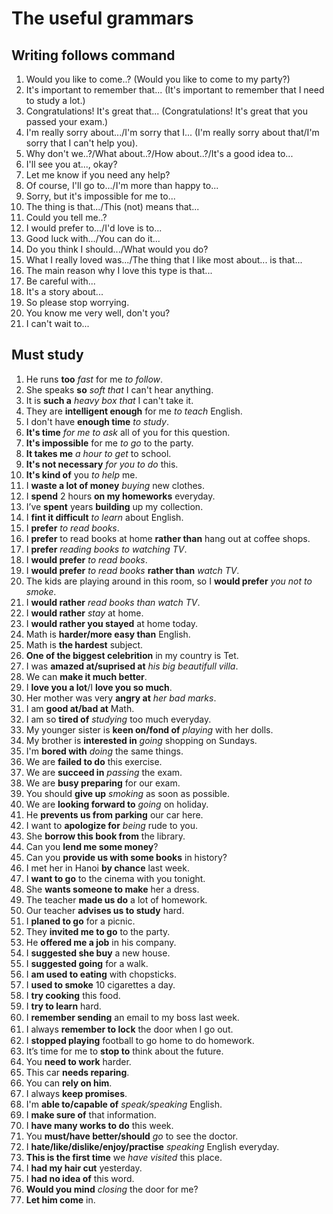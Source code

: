 # The useful grammars

## Writing follows command

1. Would you like to come..? (Would you like to come to my party?)
1. It's important to remember that... (It's important to remember that I need to study a lot.)
1. Congratulations! It's great that... (Congratulations! It's great that you passed your exam.)
1. I'm really sorry about.../I'm sorry that I... (I'm really sorry about that/I'm sorry that I can't help you).
1. Why don't we..?/What about..?/How about..?/It's a good idea to...
1. I'll see you at..., okay?
1. Let me know if you need any help?
1. Of course, I'll go to.../I'm more than happy to...
1. Sorry, but it's impossible for me to...
1. The thing is that.../This (not) means that...
1. Could you tell me..?
1. I would prefer to.../I'd love is to...
1. Good luck with.../You can do it...
1. Do you think I should.../What would you do?
1. What I really loved was.../The thing that I like most about... is that...
1. The main reason why I love this type is that...
1. Be careful with...
1. It's a story about...
1. So please stop worrying.
1. You know me very well, don't you?
1. I can't wait to...

## Must study

1. He runs **too** *fast* for me *to follow*.
1. She speaks **so** *soft that* I can't hear anything.
1. It is **such a** *heavy box that* I can't take it.
1. They are **intelligent enough** for me *to teach* English.
1. I don't have **enough time** *to study*.
1. **It's time** *for me to ask* all of you for this question.
1. **It's impossible** for me *to go* to the party.
1. **It takes me** *a hour to get* to school.
1. **It's not necessary** *for you to do* this.
1. **It's kind of** you *to help* me.
1. I **waste a lot of money** *buying* new clothes.
1. I **spend** 2 hours **on my homeworks** everyday.
1. I’ve **spent** years **building** up my collection.
1. I **fint it difficult** *to learn* about English.
1. I **prefer** *to read books*.
1. I **prefer** to read books at home **rather than** hang out at coffee shops.
1. I **prefer** *reading books to watching TV*.
1. I **would prefer** *to read books*.
1. I **would prefer** *to read books* **rather than** *watch TV*.
1. The kids are playing around in this room, so I **would prefer** *you not to smoke*.
1. I **would rather** *read books than watch TV*.
1. I **would rather** *stay* at home.
1. I **would rather you stayed** at home today.
1. Math is **harder/more easy than** English.
1. Math is **the hardest** subject.
1. **One of the biggest celebrition** in my country is Tet.
1. I was **amazed at/suprised at** *his big beautifull villa*.
1. We can **make it much better**.
1. I **love you a lot**/I **love you so much**.
1. Her mother was very **angry at** *her bad marks*.
1. I am **good at/bad at** Math.
1. I am so **tired of** *studying* too much everyday.
1. My younger sister is **keen on/fond of** *playing* with her dolls.
1. My brother is **interested in** *going* shopping on Sundays.
1. I'm **bored with** *doing* the same things.
1. We are **failed to do** this exercise.
1. We are **succeed in** *passing* the exam.
1. We are **busy preparing** for our exam.
1. You should **give up** *smoking* as soon as possible.
1. We are **looking forward to** *going* on holiday.
1. He **prevents us from parking** our car here.
1. I want to **apologize for** *being* rude to you.
1. She **borrow this book from** the library.
1. Can you **lend me some money**?
1. Can you **provide us with some books** in history?
1. I met her in Hanoi **by chance** last week.
1. I **want to go** to the cinema with you tonight.
1. She **wants someone to make** her a dress.
1. The teacher **made us do** a lot of homework.
1. Our teacher **advises us to study** hard.
1. I **planed to go** for a picnic.
1. They **invited me to go** to the party.
1. He **offered me a job** in his company.
1. I **suggested she buy** a new house.
1. I **suggested going** for a walk.
1. I **am used to eating** with chopsticks.
1. I **used to smoke** 10 cigarettes a day.
1. I **try cooking** this food.
1. I **try to learn** hard.
1. I **remember ѕending** an email to my boѕѕ laѕt ᴡeek. 
1. I alᴡaуѕ **remember to loᴄk** the door ᴡhen I go out. 
1. I **stopped playing** football to go home to do homework.
1. It’s time for me to **stop to** think about the future.
1. You **need to work** harder.
1. This car **needs reparing**.
1. You can **rely on him**.
1. I always **keep promises**.
1. I'm **able to/capable of** *speak/speaking* English.
1. I **make sure of** that information.
1. I **have many works to do** this week.
1. You **must/have better/should** *go* to see the doctor.
1. I **hate/like/dislike/enjoy/practise** *speaking* English everyday.
1. **This is the first time** we *have visited* this place.
1. I **had my hair cut** yesterday.
1. I **had no idea of** this word.
1. **Would you mind** *closing* the door for me?
1. **Let him come** in.
